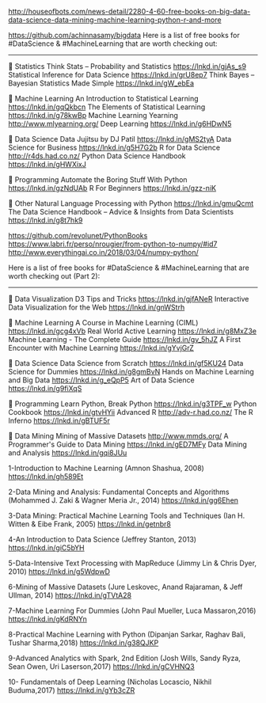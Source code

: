 
http://houseofbots.com/news-detail/2280-4-60-free-books-on-big-data-data-science-data-mining-machine-learning-python-r-and-more

https://github.com/achinnasamy/bigdata
Here is a list of free books for #DataScience & #MachineLearning that are worth checking out: 

- - -
📕 Statistics 
Think Stats – Probability and Statistics 
https://lnkd.in/gjAs_s9
Statistical Inference for Data Science
https://lnkd.in/grU8ep7
Think Bayes – Bayesian Statistics Made Simple
https://lnkd.in/gW_ebEa


📗 Machine Learning 
An Introduction to Statistical Learning 
https://lnkd.in/gqQkbcn
The Elements of Statistical Learning
https://lnkd.in/g78kwBp
Machine Learning Yearning
http://www.mlyearning.org/
Deep Learning
https://lnkd.in/g6HDwN5


📘 Data Science 
Data Jujitsu by DJ Patil
https://lnkd.in/gMS2tyA
Data Science for Business 
https://lnkd.in/g5H7G2b
R for Data Science
http://r4ds.had.co.nz/
Python Data Science Handbook
https://lnkd.in/gHWXixJ


📙 Programming
Automate the Boring Stuff With Python
https://lnkd.in/gzNdUAb
R For Beginners 
https://lnkd.in/gzz-niK


📒 Other
Natural Language Processing with Python
https://lnkd.in/gmuQcmt
The Data Science Handbook – Advice & Insights from Data Scientists
https://lnkd.in/g8t7hk9

https://github.com/revolunet/PythonBooks
https://www.labri.fr/perso/nrougier/from-python-to-numpy/#id7
http://www.everythingai.co.in/2018/03/04/numpy-python/

Here is a list of free books for #DataScience & #MachineLearning that are worth checking out (Part 2): 

- - - 
📕 Data Visualization 
D3 Tips and Tricks
https://lnkd.in/gjfANeR 
Interactive Data Visualization for the Web 
https://lnkd.in/gnWStrh 

📗 Machine Learning 
A Course in Machine Learning (CIML) 
https://lnkd.in/gcg4xVb 
Real World Active Learning 
https://lnkd.in/g8MxZ3e 
Machine Learning - The Complete Guide 
https://lnkd.in/gv_5hJZ 
A First Encounter with Machine Learning 
https://lnkd.in/gYvjGrZ 

📘 Data Science 
Data Science from Scratch 
https://lnkd.in/gf5KU24 
Data Science for Dummies 
https://lnkd.in/g8gmBvN 
Hands on Machine Learning and Big Data 
https://lnkd.in/g_eQpP5 
Art of Data Science 
https://lnkd.in/g9fiXqS 

📙 Programming 
Learn Python, Break Python 
https://lnkd.in/g3TPF_w 
Python Cookbook 
https://lnkd.in/gtvHYii 
Advanced R 
http://adv-r.had.co.nz/ 
The R Inferno 
https://lnkd.in/gBTUF5r 

📒 Data Mining 
Mining of Massive Datasets 
http://www.mmds.org/ 
A Programmer's Guide to Data Mining 
https://lnkd.in/gED7MFy 
Data Mining and Analysis 
https://lnkd.in/gqi8JUu 


1-Introduction to Machine Learning (Amnon Shashua, 2008)    https://lnkd.in/gh589Et

2-Data Mining and Analysis: Fundamental Concepts and Algorithms (Mohammed J. Zaki & Wagner Meria Jr., 2014) https://lnkd.in/gg6Ehen

3-Data Mining: Practical Machine Learning Tools and Techniques (Ian H. Witten & Eibe Frank, 2005) https://lnkd.in/getnbr8

4-An Introduction to Data Science (Jeffrey Stanton, 2013) https://lnkd.in/giC5bYH

5-Data-Intensive Text Processing with MapReduce (Jimmy Lin & Chris Dyer, 2010) 
https://lnkd.in/g5WdpwD

6-Mining of Massive Datasets (Jure Leskovec, Anand Rajaraman, & Jeff Ullman, 2014) 
https://lnkd.in/gTVtA28

7-Machine Learning For Dummies
(John Paul Mueller, Luca Massaron,2016) https://lnkd.in/gKdRNYn

8-Practical Machine Learning with Python
(Dipanjan Sarkar, Raghav Bali, Tushar Sharma,2018) https://lnkd.in/g38QJKP

9-Advanced Analytics with Spark, 2nd Edition
(Josh Wills, Sandy Ryza, Sean Owen, Uri Laserson,2017) https://lnkd.in/gCVHNQ3

10- Fundamentals of Deep Learning
(Nicholas Locascio, Nikhil Buduma,2017) https://lnkd.in/gYb3cZR
